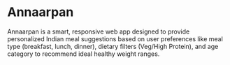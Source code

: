 # Annaarpan
Annaarpan is a smart, responsive web app designed to provide personalized Indian meal suggestions based on user preferences like meal type (breakfast, lunch, dinner), dietary filters (Veg/High Protein), and age category to recommend ideal healthy weight ranges.
